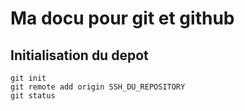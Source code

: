  # Ma docu pour git et github

 ## Initialisation du depot

```
git init
git remote add origin SSH_DU_REPOSITORY
git status
```


